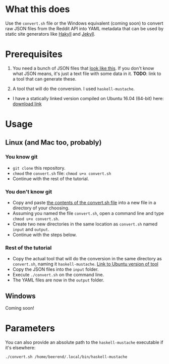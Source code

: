 # What this does

Use the `convert.sh` file or the Windows equivalent (coming soon) to convert raw JSON files from the Reddit API into YAML metadata that can be used by static site generators like [Hakyll](https://jaspervdj.be/hakyll/) and [Jekyll](https://jekyllrb.com/).

# Prerequisites

1. You need a bunch of JSON files that [look like this](https://github.com/beerendlauwers/reddit-convert-json/blob/master/input/data-comment.json). 
If you don't know what JSON means, it's just a text file with some data in it.
**TODO**: link to a tool that can generate these.

2. A tool that will do the conversion. I used `haskell-mustache`.
  - I have a statically linked version compiled on Ubuntu 16.04 (64-bit) here: [download link](https://github.com/beerendlauwers/reddit-convert-json/raw/master/executables/haskell-mustache)

# Usage

## Linux (and Mac too, probably)

### You know git

* `git clone` this repository.
* `chmod` the `convert.sh` file: `chmod u+x convert.sh`
* Continue with the rest of the tutorial.

### You don't know git

* Copy and paste [the contents of the convert.sh file](https://raw.githubusercontent.com/beerendlauwers/reddit-convert-json/master/convert.sh) into a new file in a directory of your choosing.
* Assuming you named the file `convert.sh`, open a command line and type `chmod u+x convert.sh`. 
* Create two new directories in the same location as `convert.sh` named `input` and `output`.
* Continue with the steps below.

### Rest of the tutorial

* Copy the actual tool that will do the conversion in the same directory as `convert.sh`, naming it `haskell-mustache`. [Link to Ubuntu version of tool](https://github.com/beerendlauwers/reddit-convert-json/raw/master/executables/haskell-mustache)
* Copy the JSON files into the `input` folder.
* Execute `./convert.sh` on the command line.
* The YAML files are now in the `output` folder.

## Windows

Coming soon!

# Parameters

You can also provide an absolute path to the `haskell-mustache` executable if it's elsewhere:

    ./convert.sh /home/beerend/.local/bin/haskell-mustache
    
